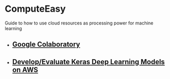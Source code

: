 # ComputeEasy
Guide to how to use cloud resources as processing power for machine learning

- ## [Google Colaboratory](https://github.com/zaynkorai/copower/tree/master/Colaboratory)
- ## [Develop/Evaluate Keras Deep Learning Models on AWS](https://github.com/PakistanAI/ComputeEasy/tree/master/Keras%20Deep%20Learning%20Models%20on%20AWS)
